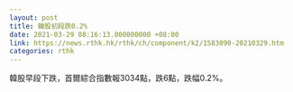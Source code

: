 ```yaml
---
layout: post
title: 韓股初段跌0.2%
date: 2021-03-29 08:16:13.000000000 +08:00
link: https://news.rthk.hk/rthk/ch/component/k2/1583090-20210329.htm
categories: rthk
---
```


韓股早段下跌，首爾綜合指數報3034點，跌6點，跌幅0.2%。

